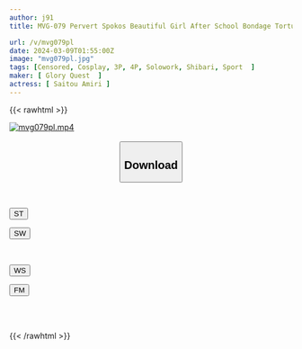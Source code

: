 ```yaml
---
author: j91
title: MVG-079 Pervert Spokos Beautiful Girl After School Bondage Torture Training Amiri Saito

url: /v/mvg079pl
date: 2024-03-09T01:55:00Z
image: "mvg079pl.jpg"
tags: [Censored, Cosplay, 3P, 4P, Solowork, Shibari, Sport	]
maker: [ Glory Quest  ]
actress: [ Saitou Amiri ]
---
```



{{< rawhtml >}}

<div class="video" data-videoid="M6M7OK7yXlTm3vV">
    <a href="javascript:;">
        <img src="/v/mvg079pl/mvg079pl.jpg" width="WIDTH" height="HEIGHT" alt="mvg079pl.mp4" loading="lazy">
    </a>
</div>

<script type="text/javascript" src="https://j91.asia/asset/on-demand-st.js"></script>

<br>
  <link rel="stylesheet" href="https://j91.asia/asset/bs5.css">
  
  <center>
  <button class="btn btn-primary" type="button" data-bs-toggle="collapse" data-bs-target=".multi-collapse" aria-expanded="false" aria-controls="multiCollapseExample1 multiCollapseExample2"><h2>Download</h2></button></center>
</p>
<div class="row">
  <div class="col">
    <div class="collapse multi-collapse" id="multiCollapseExample1">
      <div class="card card-body">
	      	      <br>
<div class="buttons">  
<p><a href="https://streamtape.to/v/M6M7OK7yXlTm3vV" target="_blank"><button class="btn-hover color-3"><i class="fa fa-download"></i> ST</button></a></p>
<p><a href="https://cdnwish.com/wdtuv8880h7y" target="_blank"><button class="btn-hover color-2"><i class="fa fa-download"></i> SW</button></a></p></div>
    </div>
  </div>
</div>
  <div class="col">
    <div class="collapse multi-collapse" id="multiCollapseExample2">
      <div class="card card-body">
	      <br>
<div class="buttons">
<p><a href="https://wolfstream.tv/hxd37jgpw3lv"><button class="btn-hover color-9"><i class="fa fa-download"></i> WS</button></a></p>
<p><a href="https://filemoon.sx/d/soeumj7qifsj"><button class="btn-hover color-8"><i class="fa fa-download"></i> FM</button></a></p></div>
<br><br>
      </div>
    </div>
  </div>
</div>

{{< /rawhtml >}}